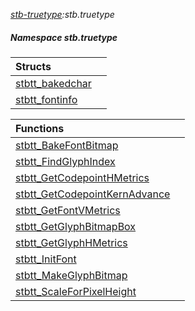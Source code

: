 _[stb-truetype](../../modules/stb-truetype/stb-truetype-module.md):stb.truetype_
##### Namespace stb.truetype

| Structs | |
|:---|:---|
| [stbtt\_bakedchar](stb-truetype-stbtt_bakedchar.md) |  |
| [stbtt\_fontinfo](stb-truetype-stbtt_fontinfo.md) |  |

| Functions | |
|:---|:---|
| [stbtt\_BakeFontBitmap](stb-truetype-stbtt_bakefontbitmap.md) |  |
| [stbtt\_FindGlyphIndex](stb-truetype-stbtt_findglyphindex.md) |  |
| [stbtt\_GetCodepointHMetrics](stb-truetype-stbtt_getcodepointhmetrics.md) |  |
| [stbtt\_GetCodepointKernAdvance](stb-truetype-stbtt_getcodepointkernadvance.md) |  |
| [stbtt\_GetFontVMetrics](stb-truetype-stbtt_getfontvmetrics.md) |  |
| [stbtt\_GetGlyphBitmapBox](stb-truetype-stbtt_getglyphbitmapbox.md) |  |
| [stbtt\_GetGlyphHMetrics](stb-truetype-stbtt_getglyphhmetrics.md) |  |
| [stbtt\_InitFont](stb-truetype-stbtt_initfont.md) |  |
| [stbtt\_MakeGlyphBitmap](stb-truetype-stbtt_makeglyphbitmap.md) |  |
| [stbtt\_ScaleForPixelHeight](stb-truetype-stbtt_scaleforpixelheight.md) |  |

